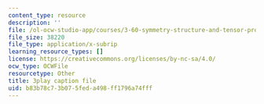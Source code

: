 ```yaml
---
content_type: resource
description: ''
file: /ol-ocw-studio-app/courses/3-60-symmetry-structure-and-tensor-properties-of-materials-fall-2005/b83b78c73b075feda498ff1796a74fff_4CBKF4LT8l8.vtt
file_size: 38220
file_type: application/x-subrip
learning_resource_types: []
license: https://creativecommons.org/licenses/by-nc-sa/4.0/
ocw_type: OCWFile
resourcetype: Other
title: 3play caption file
uid: b83b78c7-3b07-5fed-a498-ff1796a74fff
---
```

